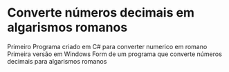 # Converte números decimais em algarismos romanos
Primeiro Programa criado em C# para converter numerico em romano
Primeira versão em Windows Form de um programa que converte números decimais para algarismos romanos
